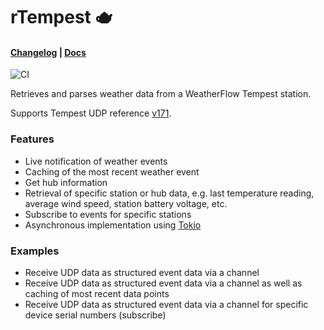 # rTempest 🫖

#### [Changelog](https://github.com/rorynugent/rtempest/blob/CHANGELOG.md) | [Docs](https://rorynugent.github.io/rtempest/)

![CI](https://github.com/rorynugent/rtempest/actions/workflows/ci.yml/badge.svg)

Retrieves and parses weather data from a WeatherFlow Tempest station.

Supports Tempest UDP reference [v171](https://weatherflow.github.io/Tempest/api/udp/v171/).

### Features
 - Live notification of weather events
 - Caching of the most recent weather event
 - Get hub information
 - Retrieval of specific station or hub data, e.g. last temperature reading, average wind speed, station battery voltage, etc.
 - Subscribe to events for specific stations
 - Asynchronous implementation using [Tokio](https://tokio.rs/)

 ### Examples
 - Receive UDP data as structured event data via a channel
 - Receive UDP data as structured event data via a channel as well as caching of most recent data points
 - Receive UDP data as structured event data via a channel for specific device serial numbers (subscribe)